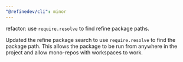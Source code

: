 ```yaml
---
"@refinedev/cli": minor
---
```


refactor: use `require.resolve` to find refine package paths.

Updated the refine package search to use `require.resolve` to find the package path. This allows the package to be run from anywhere in the project and allow mono-repos with workspaces to work.
